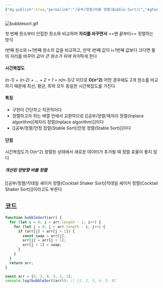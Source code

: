 ```yaml
---
{"dg-publish":true,"permalink":"/공부/정렬/버블 정렬(Bubble Sort)/","dgPassFrontmatter":true}
---
```



![bubblesort.gif](/img/user/%EC%B2%A8%EB%B6%80%ED%8C%8C%EC%9D%BC/bubblesort.gif)

첫 번째 원소부터 인접한 원소와 비교하며 **자리를 바꾸면서** ==맨 끝부터== 정렬하는 방식

i번째 원소와 i+1번째 원소의 값을 비교하고,
만약 i번째 값이 i+1번째 값보다 크다면
둘의 자리를 바꾸어 *값이 큰 원소가 뒤에 위치*하게 한다

#### 시간복잡도
*(n-1) + (n-2) + ... + 2 + 1 = n(n-1)/2* 이므로 **O(n^2)**
어떤 경우에도 2개 원소를 비교하기 때문에 최선, 평균, 최악 모두 동일한 시간복잡도를 가진다

#### 특징
- 구현이 간단하고 직관적이다
- 정렬하고자 하는 배열 안에서 교환하므로  [[공부/정렬/제자리 정렬(Inplace algorithm)\|제자리 정렬(Inplace algorithm)]]이다
- [[공부/정렬/안정 정렬(Stable Sort)\|안정 정렬(Stable Sort)]]이다

#### 단점
시간복잡도가 O(n^2)
정렬된 상태에서 새로운 데이터가 추가될 때 정렬 효율이 좋지 않다

##### 개선된 양방향 버블 정렬
[[공부/정렬/칵테일 셰이커 정렬(Cocktail Shaker Sort)\|칵테일 셰이커 정렬(Cocktail Shaker Sort)]]이라고도 부른다

## 코드
```javascript
function bubbleSort(arr) {
  for (let i = 0; i < arr.length - 1; i++) {
    for (let j = 0; j < arr.length - i; j++) {
      if (arr[j] > arr[j + 1]) {
        const swap = arr[j];
        arr[j] = arr[j + 1];
        arr[j + 1] = swap;
      }
    }
  }
  return arr;
}

const arr = [4, 3, 8, 5, 2, 1];
console.log(bubbleSort(arr)); // [1, 2, 3, 4, 5, 8]
```